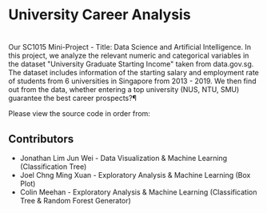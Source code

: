 # University Career Analysis


#
Our SC1015 Mini-Project - Title: Data Science and Artificial Intelligence. In this project, we analyze the relevant numeric and categorical variables in the dataset "University Graduate Starting Income" taken from data.gov.sg. The dataset includes information of the starting salary and employment rate of students from 6 universities in Singapore from 2013 - 2019. We then find out from the data, whether entering a top university (NUS, NTU, SMU) guarantee the best career prospects?¶

Please view the source code in order from:


## Contributors

- Jonathan Lim Jun Wei  - Data Visualization & Machine Learning (Classification Tree)
- Joel Chng Ming Xuan - Exploratory Analysis & Machine Learning (Box Plot)
- Colin Meehan - Exploratory Analysis & Machine Learning (Classification Tree & Random Forest Generator)
